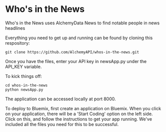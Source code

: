 # Who's in the News
Who's in the News uses AlchemyData News to find notable people in news headlines

Everything you need to get up and running can be found by cloning this respository:


    git clone https://github.com/AlchemyAPI/whos-in-the-news.git


Once you have the files, enter your API key in newsApp.py under the API_KEY variable. 

To kick things off:


    cd whos-in-the-news
    python newsApp.py


The application can be accessed locally at port 8000.


To deploy to Bluemix, first create an application on Bluemix. When you click on your application, there will be a 'Start Coding' option on the left side. Click on this, and follow the instructions to get your app running. We've included all the files you need for this to be successful.







